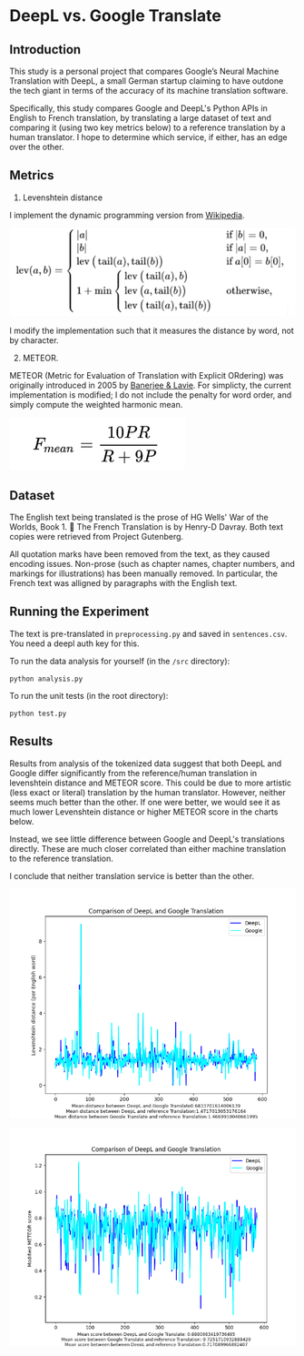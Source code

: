 # DeepL vs. Google Translate

## Introduction
This study is a personal project that compares Google’s Neural Machine Translation with DeepL, a small German startup claiming to have outdone the tech giant in terms of the accuracy of its machine translation software.

Specifically, this study compares Google and DeepL's Python APIs in English to French translation, by translating a large dataset of text and comparing it (using two key metrics below) to a reference translation by a human translator. I hope to determine which service, if either, has an edge over the other.

## Metrics
1. Levenshtein distance

I implement the dynamic programming version from [Wikipedia](https://en.wikipedia.org/wiki/Levenshtein_distance).

![](images/levenshtein.png)

I modify the implementation such that it measures the distance by word, not by character.

2. METEOR.

METEOR (Metric for Evaluation of Translation with Explicit ORdering) was originally introduced in 2005 by [Banerjee & Lavie](https://aclanthology.org/W05-0909.pdf). For simplicty, the current implementation is modified; I do not include the penalty for word order, and simply compute the weighted harmonic mean.

![](images/harmonic_mean.png)

## Dataset
The English text being translated is the prose of HG Wells' War of the Worlds, Book 1. 🚀 The French Translation is by Henry-D Davray.
Both text copies were retrieved from Project Gutenberg.

All quotation marks have been removed from the text, as they caused encoding issues. Non-prose (such as chapter names, chapter numbers, and markings for illustrations) has been manually removed. In particular, the French text was alligned by paragraphs with the English text.

## Running the Experiment

The text is pre-translated in `preprocessing.py` and saved in `sentences.csv`. You need a deepl auth key for this.

To run the data analysis for yourself (in the `/src` directory):
```
python analysis.py
```

To run the unit tests (in the root directory):
```
python test.py
```

## Results

Results from analysis of the tokenized data suggest that both DeepL and Google differ significantly from the reference/human translation in levenshtein distance and METEOR score. This could be due to more artistic (less exact or literal) translation by the human translator. However, neither seems much better than the other. If one were better, we would see it as much lower Levenshtein distance or higher METEOR score in the charts below.

Instead, we see little difference between Google and DeepL's translations directly. These are much closer correlated than either machine translation to the reference translation.

I conclude that neither translation service is better than the other.

![](images/figure_lev.png)

![](images/figure_meteor.png)